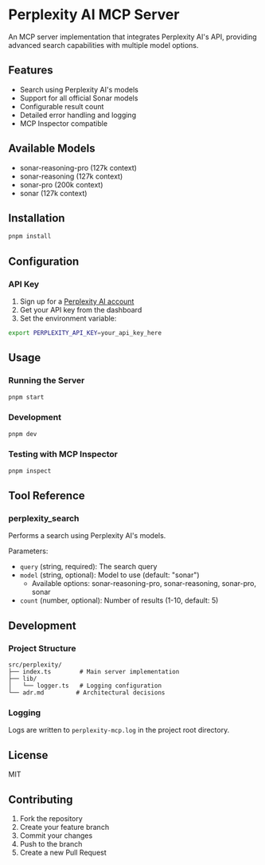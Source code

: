 # Perplexity AI MCP Server

An MCP server implementation that integrates Perplexity AI's API, providing advanced search capabilities with multiple model options.

## Features

- Search using Perplexity AI's models
- Support for all official Sonar models
- Configurable result count
- Detailed error handling and logging
- MCP Inspector compatible

## Available Models

- sonar-reasoning-pro (127k context)
- sonar-reasoning (127k context)
- sonar-pro (200k context)
- sonar (127k context)

## Installation

```bash
pnpm install
```

## Configuration

### API Key
1. Sign up for a [Perplexity AI account](https://www.perplexity.ai)
2. Get your API key from the dashboard
3. Set the environment variable:
```bash
export PERPLEXITY_API_KEY=your_api_key_here
```

## Usage

### Running the Server
```bash
pnpm start
```

### Development
```bash
pnpm dev
```

### Testing with MCP Inspector
```bash
pnpm inspect
```

## Tool Reference

### perplexity_search

Performs a search using Perplexity AI's models.

Parameters:
- `query` (string, required): The search query
- `model` (string, optional): Model to use (default: "sonar")
  - Available options: sonar-reasoning-pro, sonar-reasoning, sonar-pro, sonar
- `count` (number, optional): Number of results (1-10, default: 5)

## Development

### Project Structure
```
src/perplexity/
├── index.ts        # Main server implementation
├── lib/
│   └── logger.ts   # Logging configuration
└── adr.md         # Architectural decisions
```

### Logging
Logs are written to `perplexity-mcp.log` in the project root directory.

## License

MIT

## Contributing

1. Fork the repository
2. Create your feature branch
3. Commit your changes
4. Push to the branch
5. Create a new Pull Request
